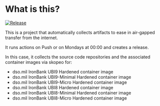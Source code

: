 # What is this?

[![Release](https://github.com/jacobsfederal/Collector-UBI-IB/actions/workflows/collect.yml/badge.svg?branch=main)](https://github.com/JacobsFederal/Collector-UBI-IB/actions/workflows/collect.yml)

This is a project that automatically collects artifacts to ease in air-gapped transfer from the internet.

It runs actions on Push or on Mondays at 00:00 and creates a release.

In this case, it collects the source code repositories and the associated container images via skopeo for:

- dso.mil IronBank UBI9 Hardened container image
- dso.mil IronBank UBI9-Minimal Hardened container image
- dso.mil IronBank UBI9-Micro Hardened container image
- dso.mil IronBank UBI8 Hardened container image
- dso.mil IronBank UBI8-Minimal Hardened container image
- dso.mil IronBank UBI8-Micro Hardened container image
